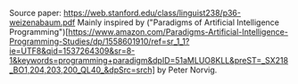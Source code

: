 Source paper: https://web.stanford.edu/class/linguist238/p36-weizenabaum.pdf
Mainly inspired by ("Paradigms of Artificial Intelligence Programming")[https://www.amazon.com/Paradigms-Artificial-Intelligence-Programming-Studies/dp/1558601910/ref=sr_1_1?ie=UTF8&qid=1537264309&sr=8-1&keywords=programming+paradigm&dpID=51aMLUO8KLL&preST=_SX218_BO1,204,203,200_QL40_&dpSrc=srch] by Peter Norvig. 
